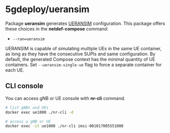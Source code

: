 # 5gdeploy/ueransim

Package **ueransim** generates [UERANSIM](https://github.com/aligungr/UERANSIM) configuration.
This package offers these choices in the **netdef-compose** command:

* `--ran=ueransim`

UERANSIM is capable of simulating multiple UEs in the same UE container, as long as they have the consecutive SUPIs and same configuration.
By default, the generated Compose context has the minimal quantity of UE containers.
Set `--ueransim-single-ue` flag to force a separate container for each UE.

## CLI console

You can access gNB or UE console with **nr-cli** command.

```bash
# list gNBs and UEs
docker exec ue1000 ./nr-cli -d

# access a gNB or UE
docker exec -it ue1000 ./nr-cli imsi-001017005551000
```
